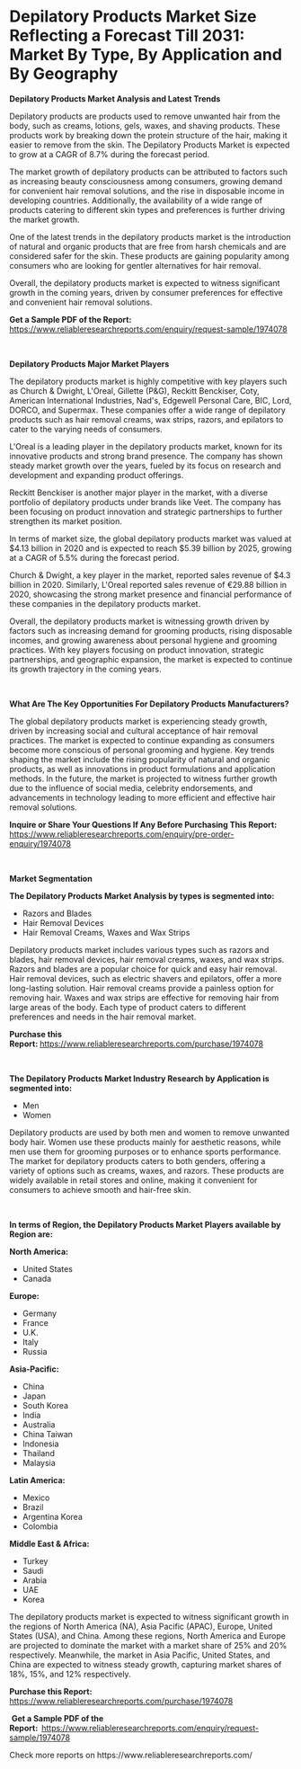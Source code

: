 <p><h1>Depilatory Products Market Size Reflecting a Forecast Till 2031: Market By Type, By Application and By Geography</h1></p><p><strong>Depilatory Products Market Analysis and Latest Trends</strong></p>
<p><p>Depilatory products are products used to remove unwanted hair from the body, such as creams, lotions, gels, waxes, and shaving products. These products work by breaking down the protein structure of the hair, making it easier to remove from the skin. The Depilatory Products Market is expected to grow at a CAGR of 8.7% during the forecast period.</p><p>The market growth of depilatory products can be attributed to factors such as increasing beauty consciousness among consumers, growing demand for convenient hair removal solutions, and the rise in disposable income in developing countries. Additionally, the availability of a wide range of products catering to different skin types and preferences is further driving the market growth.</p><p>One of the latest trends in the depilatory products market is the introduction of natural and organic products that are free from harsh chemicals and are considered safer for the skin. These products are gaining popularity among consumers who are looking for gentler alternatives for hair removal.</p><p>Overall, the depilatory products market is expected to witness significant growth in the coming years, driven by consumer preferences for effective and convenient hair removal solutions.</p></p>
<p><strong>Get a Sample PDF of the Report:&nbsp;</strong> <a href="https://www.reliableresearchreports.com/enquiry/request-sample/1974078">https://www.reliableresearchreports.com/enquiry/request-sample/1974078</a></p>
<p>&nbsp;</p>
<p><strong>Depilatory Products Major Market Players</strong></p>
<p><p>The depilatory products market is highly competitive with key players such as Church & Dwight, L'Oreal, Gillette (P&G), Reckitt Benckiser, Coty, American International Industries, Nad's, Edgewell Personal Care, BIC, Lord, DORCO, and Supermax. These companies offer a wide range of depilatory products such as hair removal creams, wax strips, razors, and epilators to cater to the varying needs of consumers.</p><p>L'Oreal is a leading player in the depilatory products market, known for its innovative products and strong brand presence. The company has shown steady market growth over the years, fueled by its focus on research and development and expanding product offerings.</p><p>Reckitt Benckiser is another major player in the market, with a diverse portfolio of depilatory products under brands like Veet. The company has been focusing on product innovation and strategic partnerships to further strengthen its market position.</p><p>In terms of market size, the global depilatory products market was valued at $4.13 billion in 2020 and is expected to reach $5.39 billion by 2025, growing at a CAGR of 5.5% during the forecast period.</p><p>Church & Dwight, a key player in the market, reported sales revenue of $4.3 billion in 2020. Similarly, L'Oreal reported sales revenue of €29.88 billion in 2020, showcasing the strong market presence and financial performance of these companies in the depilatory products market.</p><p>Overall, the depilatory products market is witnessing growth driven by factors such as increasing demand for grooming products, rising disposable incomes, and growing awareness about personal hygiene and grooming practices. With key players focusing on product innovation, strategic partnerships, and geographic expansion, the market is expected to continue its growth trajectory in the coming years.</p></p>
<p>&nbsp;</p>
<p><strong>What Are The Key Opportunities For Depilatory Products Manufacturers?</strong></p>
<p><p>The global depilatory products market is experiencing steady growth, driven by increasing social and cultural acceptance of hair removal practices. The market is expected to continue expanding as consumers become more conscious of personal grooming and hygiene. Key trends shaping the market include the rising popularity of natural and organic products, as well as innovations in product formulations and application methods. In the future, the market is projected to witness further growth due to the influence of social media, celebrity endorsements, and advancements in technology leading to more efficient and effective hair removal solutions.</p></p>
<p><strong>Inquire or Share Your Questions If Any Before Purchasing This Report:</strong> <a href="https://www.reliableresearchreports.com/enquiry/pre-order-enquiry/1974078">https://www.reliableresearchreports.com/enquiry/pre-order-enquiry/1974078</a></p>
<p>&nbsp;</p>
<p><strong>Market Segmentation</strong></p>
<p><strong>The Depilatory Products Market Analysis by types is segmented into:</strong></p>
<p><ul><li>Razors and Blades</li><li>Hair Removal Devices</li><li>Hair Removal Creams, Waxes and Wax Strips</li></ul></p>
<p><p>Depilatory products market includes various types such as razors and blades, hair removal devices, hair removal creams, waxes, and wax strips. Razors and blades are a popular choice for quick and easy hair removal. Hair removal devices, such as electric shavers and epilators, offer a more long-lasting solution. Hair removal creams provide a painless option for removing hair. Waxes and wax strips are effective for removing hair from large areas of the body. Each type of product caters to different preferences and needs in the hair removal market.</p></p>
<p><strong>Purchase this Report:&nbsp;</strong><a href="https://www.reliableresearchreports.com/purchase/1974078">https://www.reliableresearchreports.com/purchase/1974078</a></p>
<p>&nbsp;</p>
<p><strong>The Depilatory Products Market Industry Research by Application is segmented into:</strong></p>
<p><ul><li>Men</li><li>Women</li></ul></p>
<p><p>Depilatory products are used by both men and women to remove unwanted body hair. Women use these products mainly for aesthetic reasons, while men use them for grooming purposes or to enhance sports performance. The market for depilatory products caters to both genders, offering a variety of options such as creams, waxes, and razors. These products are widely available in retail stores and online, making it convenient for consumers to achieve smooth and hair-free skin.</p></p>
<p>&nbsp;</p>
<p><strong>In terms of Region, the Depilatory Products Market Players available by Region are:</strong></p>
<p>
    <p> <strong> North America: </strong>
        <ul>
            <li>United States</li>
            <li>Canada</li>
        </ul>
        </p> 
    <p> <strong> Europe: </strong>
        <ul>
            <li>Germany</li>
            <li>France</li>
            <li>U.K.</li>
            <li>Italy</li>
            <li>Russia</li>
        </ul>
        </p> 
    <p> <strong> Asia-Pacific: </strong>
        <ul>
            <li>China</li>
            <li>Japan</li>
            <li>South Korea</li>
            <li>India</li>
            <li>Australia</li>
            <li>China Taiwan</li>
            <li>Indonesia</li>
            <li>Thailand</li>
            <li>Malaysia</li>
        </ul>
        </p> 
    <p> <strong> Latin America: </strong>
        <ul>
            <li>Mexico</li>
            <li>Brazil</li>
            <li>Argentina Korea</li>
            <li>Colombia</li>
        </ul>
        </p> 
    <p> <strong> Middle East & Africa: </strong>
        <ul>
            <li>Turkey</li>
            <li>Saudi</li>
            <li>Arabia</li>
            <li>UAE</li>
            <li>Korea</li>
        </ul>
    </p>
    </p>
<p><p>The depilatory products market is expected to witness significant growth in the regions of North America (NA), Asia Pacific (APAC), Europe, United States (USA), and China. Among these regions, North America and Europe are projected to dominate the market with a market share of 25% and 20% respectively. Meanwhile, the market in Asia Pacific, United States, and China are expected to witness steady growth, capturing market shares of 18%, 15%, and 12% respectively.</p></p>
<p><strong>Purchase this Report: </strong><a href="https://www.reliableresearchreports.com/purchase/1974078">https://www.reliableresearchreports.com/purchase/1974078</a></p>
<p>&nbsp;<strong>Get a Sample PDF of the Report:&nbsp;&nbsp;</strong><a href="https://www.reliableresearchreports.com/enquiry/request-sample/1974078">https://www.reliableresearchreports.com/enquiry/request-sample/1974078</a></p>
<p><strong></strong></p>
<p>Check more reports on https://www.reliableresearchreports.com/</p>